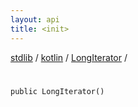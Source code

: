```yaml
---
layout: api
title: <init>
---
```

[stdlib](../../index.md) / [kotlin](../index.md) / [LongIterator](index.md) / [<init>](_init_.md)

# <init>

```
public LongIterator()
```
